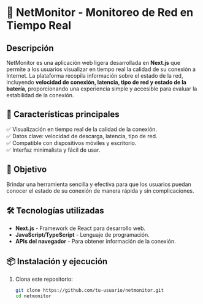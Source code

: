 # 📡 NetMonitor - Monitoreo de Red en Tiempo Real

## Descripción  
NetMonitor es una aplicación web ligera desarrollada en **Next.js** que permite a los usuarios visualizar en tiempo real la calidad de su conexión a Internet. La plataforma recopila información sobre el estado de la red, incluyendo **velocidad de conexión, latencia, tipo de red y estado de la batería**, proporcionando una experiencia simple y accesible para evaluar la estabilidad de la conexión.

## 🚀 Características principales  
✅ Visualización en tiempo real de la calidad de la conexión.  
✅ Datos clave: velocidad de descarga, latencia, tipo de red.  
✅ Compatible con dispositivos móviles y escritorio.  
✅ Interfaz minimalista y fácil de usar.  

## 🎯 Objetivo  
Brindar una herramienta sencilla y efectiva para que los usuarios puedan conocer el estado de su conexión de manera rápida y sin complicaciones.

## 🛠 Tecnologías utilizadas  
- **Next.js** - Framework de React para desarrollo web.  
- **JavaScript/TypeScript** - Lenguaje de programación.  
- **APIs del navegador** - Para obtener información de la conexión.  

## 📦 Instalación y ejecución  
1. Clona este repositorio:  
   ```bash
   git clone https://github.com/tu-usuario/netmonitor.git
   cd netmonitor
